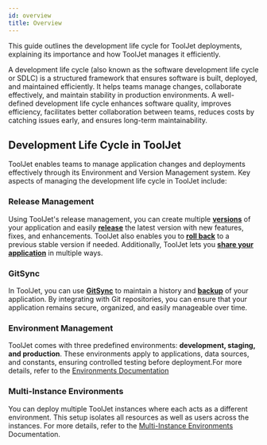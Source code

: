 ```yaml
---
id: overview
title: Overview
---
```


This guide outlines the development life cycle for ToolJet deployments, explaining its importance and how ToolJet manages it efficiently.

A development life cycle (also known as the software development life cycle or SDLC) is a structured framework that ensures software is built, deployed, and maintained efficiently. It helps teams manage changes, collaborate effectively, and maintain stability in production environments. A well-defined development life cycle enhances software quality, improves efficiency, facilitates better collaboration between teams, reduces costs by catching issues early, and ensures long-term maintainability.

## Development Life Cycle in ToolJet

ToolJet enables teams to manage application changes and deployments effectively through its Environment and Version Management system. Key aspects of managing the development life cycle in ToolJet include:

### Release Management 

Using ToolJet's release management, you can create multiple **[versions](/docs/development-lifecycle/release/version-control)** of your application and easily **[release](/docs/development-lifecycle/release/release-rollback)** the latest version with new features, fixes, and enhancements. ToolJet also enables you to **[roll back](#)** to a previous stable version if needed. Additionally, ToolJet lets you **[share your application](/docs/development-lifecycle/release/share-app)** in multiple ways.

### GitSync

In ToolJet, you can use **[GitSync](/docs/development-lifecycle/gitsync/overview)** to maintain a history and **[backup](/docs/development-lifecycle/backup/gitsync-backup)** of your application. By integrating with Git repositories, you can ensure that your application remains secure, organized, and easily manageable over time.

### Environment Management
ToolJet comes with three predefined environments: **development, staging, and production**. These environments apply to applications, data sources, and constants, ensuring controlled testing before deployment.For more details, refer to the [Environments Documentation](#)
    

### Multi-Instance Environments
You can deploy multiple ToolJet instances where each acts as a different environment. This setup isolates all resources as well as users across the instances. For more details, refer to the [Multi-Instance Environments](#) Documentation.